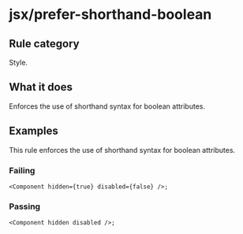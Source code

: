 # jsx/prefer-shorthand-boolean

## Rule category

Style.

## What it does

Enforces the use of shorthand syntax for boolean attributes.

## Examples

This rule enforces the use of shorthand syntax for boolean attributes.

### Failing

```tsx
<Component hidden={true} disabled={false} />;
```

### Passing

```tsx
<Component hidden disabled />;
```
